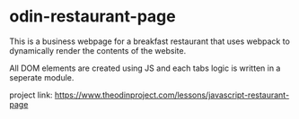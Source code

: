 # odin-restaurant-page

This is a business webpage for a breakfast restaurant that uses webpack to dynamically render the contents of the website. 

All DOM elements are created using JS and each tabs logic is written in a seperate module.

project link: https://www.theodinproject.com/lessons/javascript-restaurant-page